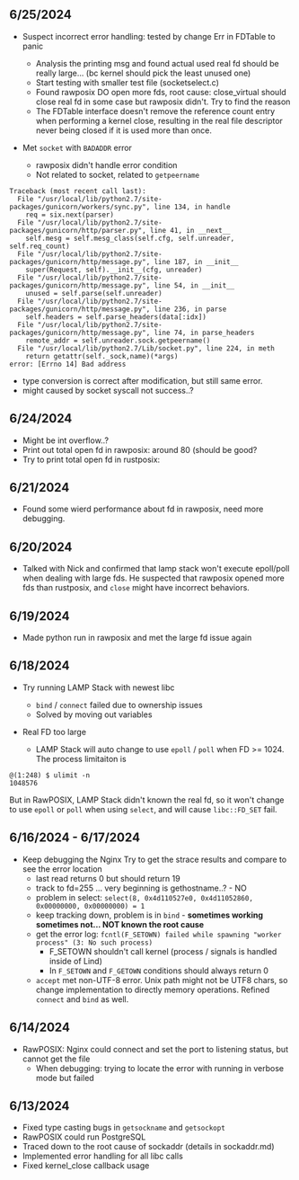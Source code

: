 ## 6/25/2024

- Suspect incorrect error handling: tested by change Err in FDTable to panic
  - Analysis the printing msg and found actual used real fd should be really large... (bc kernel should pick the least unused one)
  - Start testing with smaller test file (socketselect.c)
  - Found rawposix DO open more fds, root cause: close_virtual should close real fd in some case but rawposix didn't. Try to find the reason
  - The FDTable interface doesn't remove the reference count entry when performing a kernel close, resulting in the real file descriptor never being closed if it is used more than once.

- Met `socket` with `BADADDR` error
  - rawposix didn't handle error condition
  - Not related to socket, related to `getpeername`

```
Traceback (most recent call last):
  File "/usr/local/lib/python2.7/site-packages/gunicorn/workers/sync.py", line 134, in handle
    req = six.next(parser)
  File "/usr/local/lib/python2.7/site-packages/gunicorn/http/parser.py", line 41, in __next__
    self.mesg = self.mesg_class(self.cfg, self.unreader, self.req_count)
  File "/usr/local/lib/python2.7/site-packages/gunicorn/http/message.py", line 187, in __init__
    super(Request, self).__init__(cfg, unreader)
  File "/usr/local/lib/python2.7/site-packages/gunicorn/http/message.py", line 54, in __init__
    unused = self.parse(self.unreader)
  File "/usr/local/lib/python2.7/site-packages/gunicorn/http/message.py", line 236, in parse
    self.headers = self.parse_headers(data[:idx])
  File "/usr/local/lib/python2.7/site-packages/gunicorn/http/message.py", line 74, in parse_headers
    remote_addr = self.unreader.sock.getpeername()
  File "/usr/local/lib/python2.7/Lib/socket.py", line 224, in meth
    return getattr(self._sock,name)(*args)
error: [Errno 14] Bad address
```

  - type conversion is correct after modification, but still same error. 
  - might caused by socket syscall not success..?

## 6/24/2024

- Might be int overflow..?
- Print out total open fd in rawposix: around 80 (should be good?
- Try to print total open fd in rustposix:

## 6/21/2024

- Found some wierd performance about fd in rawposix, need more debugging.

## 6/20/2024

- Talked with Nick and confirmed that lamp stack won't execute epoll/poll when dealing with large fds. He suspected that rawposix opened more fds than rustposix, and `close` might have incorrect behaviors.

## 6/19/2024

- Made python run in rawposix and met the large fd issue again

## 6/18/2024

- Try running LAMP Stack with newest libc
  - `bind` / `connect` failed due to ownership issues
  - Solved by moving out variables

- Real FD too large
  - LAMP Stack will auto change to use `epoll` / `poll` when FD >= 1024. The process limitaiton is

```
@(1:248) $ ulimit -n
1048576
```
    
But in RawPOSIX, LAMP Stack didn't known the real fd, so it won't change to use `epoll` or `poll` when using `select`, and will cause `libc::FD_SET` fail.
 
## 6/16/2024 - 6/17/2024

- Keep debugging the Nginx
  Try to get the strace results and compare to see the error location
  - last read returns 0 but should return 19
  - track to fd=255 ... very beginning is gethostname..? - NO
  - problem in select: `select(8, 0x4d110527e0, 0x4d11052860, 0x00000000, 0x00000000) = 1`
  - keep tracking down, problem is in `bind` - **sometimes working sometimes not... NOT known the root cause**
  - get the error log: `fcntl(F_SETOWN) failed while spawning "worker process" (3: No such process)`
  	- F_SETOWN shouldn't call kernel (process / signals is handled inside of Lind)
	- In `F_SETOWN` and `F_GETOWN` conditions should always return 0
  - `accept` met non-UTF-8 error. Unix path might not be UTF8 chars, so change implementation to directly memory operations. Refined `connect` and `bind` as well. 

## 6/14/2024

- RawPOSIX: Nginx could connect and set the port to listening status, but cannot get the file
  - When debugging: trying to locate the error with running in verbose mode but failed 

## 6/13/2024

- Fixed type casting bugs in `getsockname` and `getsockopt`
- RawPOSIX could run PostgreSQL
- Traced down to the root cause of sockaddr (details in sockaddr.md)
- Implemented error handling for all libc calls
- Fixed kernel_close callback usage
